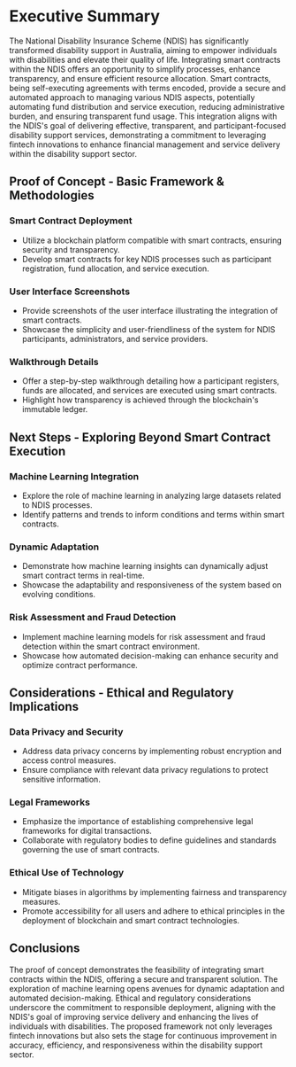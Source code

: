 # Executive Summary

The National Disability Insurance Scheme (NDIS) has significantly transformed disability support in Australia, aiming to empower individuals with disabilities and elevate their quality of life. Integrating smart contracts within the NDIS offers an opportunity to simplify processes, enhance transparency, and ensure efficient resource allocation. Smart contracts, being self-executing agreements with terms encoded, provide a secure and automated approach to managing various NDIS aspects, potentially automating fund distribution and service execution, reducing administrative burden, and ensuring transparent fund usage. This integration aligns with the NDIS's goal of delivering effective, transparent, and participant-focused disability support services, demonstrating a commitment to leveraging fintech innovations to enhance financial management and service delivery within the disability support sector.

## Proof of Concept - Basic Framework & Methodologies

### Smart Contract Deployment
- Utilize a blockchain platform compatible with smart contracts, ensuring security and transparency.
- Develop smart contracts for key NDIS processes such as participant registration, fund allocation, and service execution.

### User Interface Screenshots
- Provide screenshots of the user interface illustrating the integration of smart contracts.
- Showcase the simplicity and user-friendliness of the system for NDIS participants, administrators, and service providers.

### Walkthrough Details
- Offer a step-by-step walkthrough detailing how a participant registers, funds are allocated, and services are executed using smart contracts.
- Highlight how transparency is achieved through the blockchain's immutable ledger.

## Next Steps - Exploring Beyond Smart Contract Execution

### Machine Learning Integration
- Explore the role of machine learning in analyzing large datasets related to NDIS processes.
- Identify patterns and trends to inform conditions and terms within smart contracts.

### Dynamic Adaptation
- Demonstrate how machine learning insights can dynamically adjust smart contract terms in real-time.
- Showcase the adaptability and responsiveness of the system based on evolving conditions.

### Risk Assessment and Fraud Detection
- Implement machine learning models for risk assessment and fraud detection within the smart contract environment.
- Showcase how automated decision-making can enhance security and optimize contract performance.

## Considerations - Ethical and Regulatory Implications

### Data Privacy and Security
- Address data privacy concerns by implementing robust encryption and access control measures.
- Ensure compliance with relevant data privacy regulations to protect sensitive information.

### Legal Frameworks
- Emphasize the importance of establishing comprehensive legal frameworks for digital transactions.
- Collaborate with regulatory bodies to define guidelines and standards governing the use of smart contracts.

### Ethical Use of Technology
- Mitigate biases in algorithms by implementing fairness and transparency measures.
- Promote accessibility for all users and adhere to ethical principles in the deployment of blockchain and smart contract technologies.

## Conclusions

The proof of concept demonstrates the feasibility of integrating smart contracts within the NDIS, offering a secure and transparent solution. The exploration of machine learning opens avenues for dynamic adaptation and automated decision-making. Ethical and regulatory considerations underscore the commitment to responsible deployment, aligning with the NDIS's goal of improving service delivery and enhancing the lives of individuals with disabilities. The proposed framework not only leverages fintech innovations but also sets the stage for continuous improvement in accuracy, efficiency, and responsiveness within the disability support sector.

